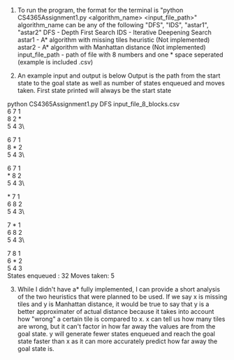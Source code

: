 1. To run the program, the format for the terminal is 
"python CS4365Assignment1.py <algorithm_name> <input_file_path>"
algorithm_name can be any of the following "DFS", "IDS", "astar1", "astar2" 
DFS - Depth First Search
IDS - Iterative Deepening Search
astar1 - A* algorithm with missing tiles heuristic (Not implemented)
astar2 - A* algorithm with Manhattan distance (Not implemented)
input_file_path - path of file with 8 numbers and one * space seperated (example is included .csv)

2. An example input and output is below
Output is the path from the start state to the goal state as well as number of states enqueued and moves taken. First state printed will always be the start state

python CS4365Assignment1.py DFS input_file_8_blocks.csv  
6 7 1\
8 2 \*\
5 4 3\

6 7 1\
8 \* 2\
5 4 3\

6 7 1\
\* 8 2\
5 4 3\

\* 7 1\
6 8 2\
5 4 3\

7 \* 1\
6 8 2\
5 4 3\

7 8 1\
6 \* 2\
5 4 3\
States enqueued :  32
Moves taken:  5

3. While I didn't have a* fully implemented, I can provide a short analysis of the two heuristics that were planned to be used. If we say x is missing tiles and y is Manhattan distance, it would be true to say that y is a better approximater of actual distance because it takes into account how "wrong" a certain tile is compared to x. x can tell us how many tiles are wrong, but it can't factor in how far away the values are from the goal state. y will generate fewer states enqueued and reach the goal state faster than x as it can more accurately predict how far away the goal state is.